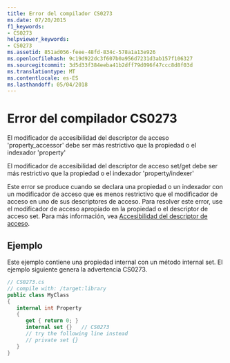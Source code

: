 ```yaml
---
title: Error del compilador CS0273
ms.date: 07/20/2015
f1_keywords:
- CS0273
helpviewer_keywords:
- CS0273
ms.assetid: 851ad056-feee-48fd-834c-578a1a13e926
ms.openlocfilehash: 9c19d922dc3f607b0a956d7231d3ab157f106327
ms.sourcegitcommit: 3d5d33f384eeba41b2dff79d096f47ccc8d8f03d
ms.translationtype: MT
ms.contentlocale: es-ES
ms.lasthandoff: 05/04/2018
---
```

# <a name="compiler-error-cs0273"></a>Error del compilador CS0273
El modificador de accesibilidad del descriptor de acceso 'property_accessor' debe ser más restrictivo que la propiedad o el indexador 'property'  
  
 El modificador de accesibilidad del descriptor de acceso set/get debe ser más restrictivo que la propiedad o el indexador 'property/indexer'  
  
 Este error se produce cuando se declara una propiedad o un indexador con un modificador de acceso que es menos restrictivo que el modificador de acceso en uno de sus descriptores de acceso. Para resolver este error, use el modificador de acceso apropiado en la propiedad o el descriptor de acceso set. Para más información, vea [Accesibilidad del descriptor de acceso](../../csharp/programming-guide/classes-and-structs/restricting-accessor-accessibility.md).  
  
## <a name="example"></a>Ejemplo  
 Este ejemplo contiene una propiedad internal con un método internal set. El ejemplo siguiente genera la advertencia CS0273.  
  
```csharp  
// CS0273.cs  
// compile with: /target:library  
public class MyClass  
{  
   internal int Property  
   {  
      get { return 0; }  
      internal set {}   // CS0273  
      // try the following line instead  
      // private set {}  
   }  
}  
```
